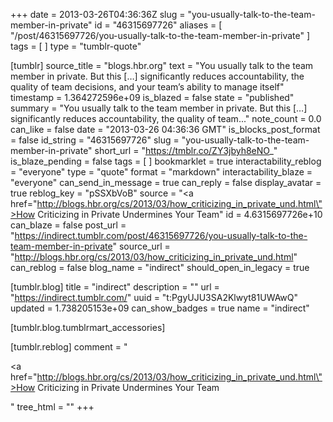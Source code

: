 +++
date = 2013-03-26T04:36:36Z
slug = "you-usually-talk-to-the-team-member-in-private"
id = "46315697726"
aliases = [ "/post/46315697726/you-usually-talk-to-the-team-member-in-private" ]
tags = [ ]
type = "tumblr-quote"

[tumblr]
source_title = "blogs.hbr.org"
text = "You usually talk to the team member in private. But this […] significantly reduces accountability, the quality of team decisions, and your team&rsquo;s ability to manage itself"
timestamp = 1.364272596e+09
is_blazed = false
state = "published"
summary = "You usually talk to the team member in private. But this […] significantly reduces accountability, the quality of team..."
note_count = 0.0
can_like = false
date = "2013-03-26 04:36:36 GMT"
is_blocks_post_format = false
id_string = "46315697726"
slug = "you-usually-talk-to-the-team-member-in-private"
short_url = "https://tmblr.co/ZY3jbyh8eNO_"
is_blaze_pending = false
tags = [ ]
bookmarklet = true
interactability_reblog = "everyone"
type = "quote"
format = "markdown"
interactability_blaze = "everyone"
can_send_in_message = true
can_reply = false
display_avatar = true
reblog_key = "pSSXbVoB"
source = "<a href=\"http://blogs.hbr.org/cs/2013/03/how_criticizing_in_private_und.html\">How Criticizing in Private Undermines Your Team</a>"
id = 4.6315697726e+10
can_blaze = false
post_url = "https://indirect.tumblr.com/post/46315697726/you-usually-talk-to-the-team-member-in-private"
source_url = "http://blogs.hbr.org/cs/2013/03/how_criticizing_in_private_und.html"
can_reblog = false
blog_name = "indirect"
should_open_in_legacy = true

[tumblr.blog]
title = "indirect"
description = ""
url = "https://indirect.tumblr.com/"
uuid = "t:PgyUJU3SA2Klwyt81UWAwQ"
updated = 1.738205153e+09
can_show_badges = true
name = "indirect"

[tumblr.blog.tumblrmart_accessories]

[tumblr.reblog]
comment = "<p><a href=\"http://blogs.hbr.org/cs/2013/03/how_criticizing_in_private_und.html\">How Criticizing in Private Undermines Your Team</a></p>"
tree_html = ""
+++

